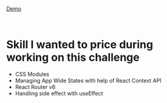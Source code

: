 <a href="https://zokehh.github.io/rest-countries/">Demo</a>

<br />

<h1>Skill I wanted to price during working on this challenge</h1>
<ul>
  <li>CSS Modules</li>
  <li>Managing App Wide States with help of React Context API</li>
  <li>React Router v6</li>
  <li>Handling side effect with useEffect</li>
</ul>
